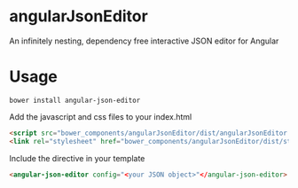 # angularJsonEditor

An infinitely nesting, dependency free interactive JSON editor for Angular

# Usage

```
bower install angular-json-editor
```

Add the javascript and css files to your index.html

```html
<script src="bower_components/angularJsonEditor/dist/angularJsonEditor.js"></script>
<link rel="stylesheet" href="bower_components/angularJsonEditor/dist/styles/jsonEditor.css">
```

Include the directive in your template

```html
<angular-json-editor config="<your JSON object>"</angular-json-editor>
```
